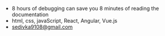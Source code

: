 
- 8 hours of debugging can save you 8 minutes of reading the documentation
- html, css, javaScript, React, Angular, Vue.js
- sedivka9108@gmail.com
